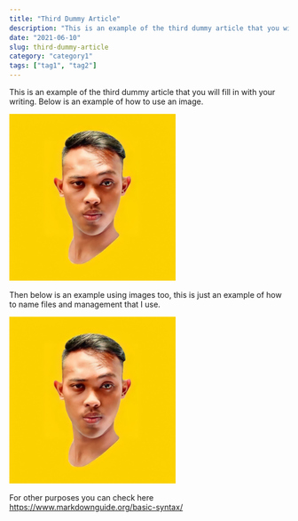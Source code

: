 ```yaml
---
title: "Third Dummy Article"
description: "This is an example of the third dummy article that you will fill in with your writing. Below is an example of how to use an image."
date: "2021-06-10"
slug: third-dummy-article
category: "category1"
tags: ["tag1", "tag2"]
---
```


This is an example of the third dummy article that you will fill in with your writing. Below is an example of how to use an image.

![text alt](../images/posts/001-1-profile-fikriwado.png "text hover")

Then below is an example using images too, this is just an example of how to name files and management that I use.

![text alt](../images/posts/001-2-profile-fikriwado-too.png "text hover")

For other purposes you can check here https://www.markdownguide.org/basic-syntax/